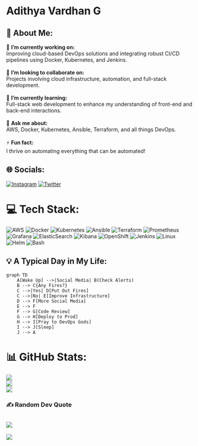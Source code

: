 # Adithya Vardhan G

## 💫 About Me:
🔭 **I’m currently working on:**  
Improving cloud-based DevOps solutions and integrating robust CI/CD pipelines using Docker, Kubernetes, and Jenkins.<br><br>
👯 **I’m looking to collaborate on:**  
Projects involving cloud infrastructure, automation, and full-stack development.<br><br>
🌱 **I’m currently learning:**  
Full-stack web development to enhance my understanding of front-end and back-end interactions.<br><br>
💬 **Ask me about:**  
AWS, Docker, Kubernetes, Ansible, Terraform, and all things DevOps.<br><br>
⚡ **Fun fact:**  
I thrive on automating everything that can be automated!

## 🌐 Socials:
[![Instagram](https://img.shields.io/badge/Instagram-%23E4405F.svg?logo=Instagram&logoColor=white)](https://instagram.com/nomadic.storiess) [![Twitter](https://img.shields.io/badge/Twitter-%231DA1F2.svg?logo=Twitter&logoColor=white)](https://twitter.com/adithyavardhang)

# 💻 Tech Stack:
![AWS](https://img.shields.io/badge/AWS-%23FF9900.svg?style=for-the-badge&logo=amazon-aws&logoColor=white) ![Docker](https://img.shields.io/badge/docker-%230db7ed.svg?style=for-the-badge&logo=docker&logoColor=white) ![Kubernetes](https://img.shields.io/badge/kubernetes-%23326ce5.svg?style=for-the-badge&logo=kubernetes&logoColor=white) ![Ansible](https://img.shields.io/badge/ansible-%231A1918.svg?style=for-the-badge&logo=ansible&logoColor=white) ![Terraform](https://img.shields.io/badge/terraform-%23623CE4.svg?style=for-the-badge&logo=terraform&logoColor=white) ![Prometheus](https://img.shields.io/badge/prometheus-%23E6522C.svg?style=for-the-badge&logo=prometheus&logoColor=white) ![Grafana](https://img.shields.io/badge/grafana-%23F46800.svg?style=for-the-badge&logo=grafana&logoColor=white) ![ElasticSearch](https://img.shields.io/badge/-ElasticSearch-005571?style=for-the-badge&logo=elasticsearch) ![Kibana](https://img.shields.io/badge/kibana-%2300BFBF.svg?style=for-the-badge&logo=kibana&logoColor=white) ![OpenShift](https://img.shields.io/badge/OpenShift-%23EE0000.svg?style=for-the-badge&logo=red-hat-open-shift&logoColor=white) ![Jenkins](https://img.shields.io/badge/jenkins-%232C5263.svg?style=for-the-badge&logo=jenkins&logoColor=white) ![Linux](https://img.shields.io/badge/Linux-FCC624?style=for-the-badge&logo=linux&logoColor=black) ![Helm](https://img.shields.io/badge/helm-%230F1689.svg?style=for-the-badge&logo=helm&logoColor=white) ![Bash](https://img.shields.io/badge/bash-%234EAA25.svg?style=for-the-badge&logo=gnu-bash&logoColor=white)

## 💡 A Typical Day in My Life:
```mermaid
graph TD
    A[Wake Up] -->|Social Media| B(Check Alerts)
    B --> C{Any Fires?}
    C -->|Yes| D[Put Out Fires]
    C -->|No| E[Improve Infrastructure]
    D --> F[More Social Media]
    E --> F
    F --> G[Code Review]
    G --> H[Deploy to Prod]
    H --> I[Pray to DevOps Gods]
    I --> J[Sleep]
    J --> A
```

# 📊 GitHub Stats:
![](https://github-readme-stats.vercel.app/api?username=gadithyavardhan&theme=dark&hide_border=false&include_all_commits=false&count_private=false)<br/>
![](https://github-readme-streak-stats.herokuapp.com/?user=gadithyavardhan&theme=dark&hide_border=false)<br/>
![](https://github-readme-stats.vercel.app/api/top-langs/?username=gadithyavardhan&theme=dark&hide_border=false&include_all_commits=false&count_private=false&layout=compact)

### ✍️ Random Dev Quote
![](https://quotes-github-readme.vercel.app/api?type=horizontal&theme=radical)
---
[![](https://visitcount.itsvg.in/api?id=gadithyavardhan&icon=0&color=0)](https://visitcount.itsvg.in)

<!-- Proudly created with GPRM ( https://gprm.itsvg.in ) -->
